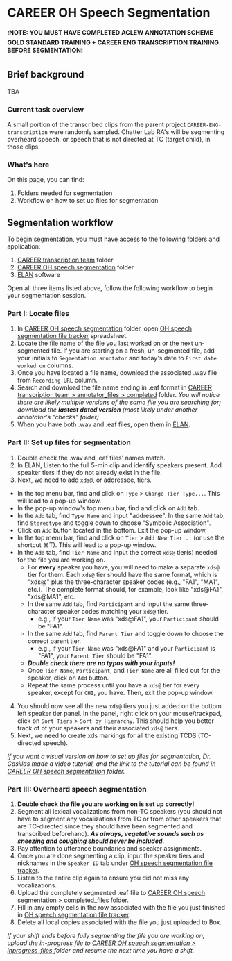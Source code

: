 # CAREER OH Speech Segmentation

❗**NOTE: YOU MUST HAVE COMPLETED ACLEW ANNOTATION SCHEME GOLD STANDARD TRAINING + CAREER ENG TRANSCRIPTION TRAINING BEFORE SEGMENTATION**❗

## Brief background

TBA

### Current task overview

A small portion of the transcribed clips from the parent project `CAREER-ENG-transcription` were randomly sampled. Chatter Lab RA's will be segmenting overheard speech, or speech that is not directed at TC (target child), in those clips.

### What's here

On this page, you can find:

1. Folders needed for segmentation
2. Workflow on how to set up files for segmentation

## Segmentation workflow

To begin segmentation, you must have access to the following folders and application:

1. [CAREER transcription team](https://uchicago.app.box.com/folder/198109383319) folder
2. [CAREER OH speech segmentation](https://uchicago.app.box.com/folder/346086493250) folder
3. [ELAN](https://archive.mpi.nl/tla/elan/download) software

Open all three items listed above, follow the following workflow to begin your segmentation session.

### Part I: Locate files

1. In [CAREER OH speech segmentation](https://uchicago.app.box.com/folder/346086493250) folder, open [OH speech segmentation file tracker](https://uchicago.app.box.com/file/2017072696161) spreadsheet.
2. Locate the file name of the file you last worked on or the next un-segmented file. If you are starting on a fresh, un-segmented file, add your initials to `Segmentation annotator` and today's date to `First date worked on` columns.
3. Once you have located a file name, download the associated .wav file from `Recording URL` column.
4. Search and download the file name ending in .eaf format in [CAREER transcription team > annotator_files > completed](https://uchicago.app.box.com/folder/199422689005) folder. *You will notice there are likely multiple versions of the same file you are searching for; download the ***lastest dated version*** (most likely under another annotator's "checks" folder)*
5. When you have both .wav and .eaf files, open them in [ELAN](https://archive.mpi.nl/tla/elan/download).

### Part II: Set up files for segmentation

1. Double check the .wav and .eaf files' names match.
2. In ELAN, Listen to the full 5-min clip and identify speakers present. Add speaker tiers if they do not already exist in the file.
3. Next, we need to add `xds@`, or addressee, tiers.
  - In the top menu bar, find and click on `Type` > `Change Tier Type...`. This will lead to a pop-up window.
  - In the pop-up window's top menu bar, find and click on `Add` tab.
  - In the `Add` tab, find `Type Name` and input "addressee". In the same `Add` tab, find `Stereotype` and toggle down to choose "Symbolic Association".
  - Click on `Add` button located in the bottom. Exit the pop-up window.
  - In the top menu bar, find and click on `Tier` > `Add New Tier...` (or use the shortcut ⌘T). This will lead to a pop-up window.
  - In the `Add` tab, find `Tier Name` and input the correct `xds@` tier(s) needed for the file you are working on.
    - For **every** speaker you have, you will need to make a separate `xds@` tier for them. Each `xds@` tier should have the same format, which is "xds@" plus the three-character speaker codes (e.g., "FA1", "MA1", etc.). The complete format should, for example, look like "xds@FA1", "xds@MA1", etc.
    - In the same `Add` tab, find `Participant` and input the same three-character speaker codes matching your `xds@` tier.
      - e.g., if your `Tier Name` was "xds@FA1", your `Participant` should be "FA1".
    - In the same `Add` tab, find `Parent Tier` and toggle down to choose the correct parent tier.
      - e.g., if your `Tier Name` was "xds@FA1" and your `Participant` is "FA1", your `Parent Tier` should be "FA1".
    - ***Double check there are no typos with your inputs!***
    - Once `Tier Name`, `Participant`, and `Tier Name` are all filled out for the speaker, click on `Add` button.
    - Repeat the same process until you have a `xds@` tier for every speaker, except for `CHI`, you have. Then, exit the pop-up window.
4. You should now see all the new `xds@` tiers you just added on the bottom left speaker tier panel. In the panel, right click on your mouse/trackpad, click on `Sort Tiers` > `Sort by Hierarchy`. This should help you better track of of your speakers and their associated `xds@` tiers.
5. Next, we need to create xds markings for all the existing TCDS (TC-directed speech).



*If you want a visual version on how to set up files for segmentation, Dr. Casillas made a video tutorial, and the link to the tutorial can be found in [CAREER OH speech segmentation](https://uchicago.app.box.com/folder/346086493250) folder.*

### Part III: Overheard speech segmentation

1. **Double check the file you are working on is set up correctly!**
2. Segment all lexical vocalizations from non-TC speakers (you should not have to segment any vocalizations from TC or from other speakers that are TC-directed since they should have been segmented and transcribed beforehand).  ***As always, vegetative sounds such as sneezing and coughing should never be included.***
3. Pay attention to utterance boundaries and speaker assignments.
4. Once you are done segmenting a clip, input the speaker tiers and nicknames in the `Speaker ID` tab under [OH speech segmentation file tracker](https://uchicago.app.box.com/file/2017072696161).
5. Listen to the entire clip again to ensure you did not miss any vocalizations.
6. Upload the completely segmented .eaf file to [CAREER OH speech segmentation > completed_files](https://uchicago.app.box.com/folder/347024015997) folder.
7. Fill in any empty cells in the row associated with the file you just finished in [OH speech segmentation file tracker](https://uchicago.app.box.com/file/2017072696161).
8. Delete all local copies associated with the file you just uploaded to Box.

*If your shift ends before fully segmenting the file you are working on, upload the in-progress file to [CAREER OH speech segmentation > inprogress_files](https://uchicago.app.box.com/folder/347025323995) folder and resume the next time you have a shift.*
